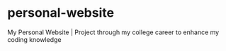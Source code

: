 # personal-website
My Personal Website | Project through my college career to enhance my coding knowledge
